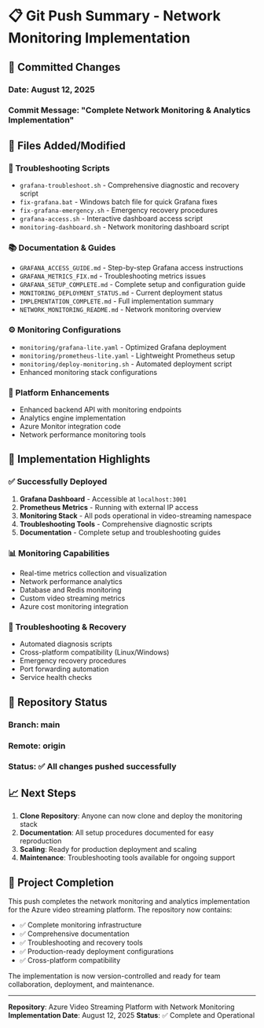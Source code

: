 # 📋 Git Push Summary - Network Monitoring Implementation

## 🎯 Committed Changes

### Date: August 12, 2025
### Commit Message: "Complete Network Monitoring & Analytics Implementation"

## 📁 Files Added/Modified

### 🔧 Troubleshooting Scripts
- `grafana-troubleshoot.sh` - Comprehensive diagnostic and recovery script
- `fix-grafana.bat` - Windows batch file for quick Grafana fixes
- `fix-grafana-emergency.sh` - Emergency recovery procedures
- `grafana-access.sh` - Interactive dashboard access script
- `monitoring-dashboard.sh` - Network monitoring dashboard script

### 📚 Documentation & Guides
- `GRAFANA_ACCESS_GUIDE.md` - Step-by-step Grafana access instructions
- `GRAFANA_METRICS_FIX.md` - Troubleshooting metrics issues
- `GRAFANA_SETUP_COMPLETE.md` - Complete setup and configuration guide
- `MONITORING_DEPLOYMENT_STATUS.md` - Current deployment status
- `IMPLEMENTATION_COMPLETE.md` - Full implementation summary
- `NETWORK_MONITORING_README.md` - Network monitoring overview

### ⚙️ Monitoring Configurations
- `monitoring/grafana-lite.yaml` - Optimized Grafana deployment
- `monitoring/prometheus-lite.yaml` - Lightweight Prometheus setup
- `monitoring/deploy-monitoring.sh` - Automated deployment script
- Enhanced monitoring stack configurations

### 🎯 Platform Enhancements
- Enhanced backend API with monitoring endpoints
- Analytics engine implementation
- Azure Monitor integration code
- Network performance monitoring tools

## 🚀 Implementation Highlights

### ✅ Successfully Deployed
1. **Grafana Dashboard** - Accessible at `localhost:3001`
2. **Prometheus Metrics** - Running with external IP access
3. **Monitoring Stack** - All pods operational in video-streaming namespace
4. **Troubleshooting Tools** - Comprehensive diagnostic scripts
5. **Documentation** - Complete setup and troubleshooting guides

### 📊 Monitoring Capabilities
- Real-time metrics collection and visualization
- Network performance analytics
- Database and Redis monitoring
- Custom video streaming metrics
- Azure cost monitoring integration

### 🔧 Troubleshooting & Recovery
- Automated diagnosis scripts
- Cross-platform compatibility (Linux/Windows)
- Emergency recovery procedures
- Port forwarding automation
- Service health checks

## 🎯 Repository Status

### Branch: main
### Remote: origin
### Status: ✅ All changes pushed successfully

## 📈 Next Steps

1. **Clone Repository**: Anyone can now clone and deploy the monitoring stack
2. **Documentation**: All setup procedures documented for easy reproduction
3. **Scaling**: Ready for production deployment and scaling
4. **Maintenance**: Troubleshooting tools available for ongoing support

## 🎉 Project Completion

This push completes the network monitoring and analytics implementation for the Azure video streaming platform. The repository now contains:

- ✅ Complete monitoring infrastructure
- ✅ Comprehensive documentation
- ✅ Troubleshooting and recovery tools
- ✅ Production-ready deployment configurations
- ✅ Cross-platform compatibility

The implementation is now version-controlled and ready for team collaboration, deployment, and maintenance.

---
**Repository**: Azure Video Streaming Platform with Network Monitoring
**Implementation Date**: August 12, 2025
**Status**: ✅ Complete and Operational

